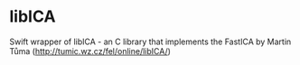 # libICA

Swift wrapper of libICA - an C library that implements the FastICA by Martin Tůma (http://tumic.wz.cz/fel/online/libICA/)
